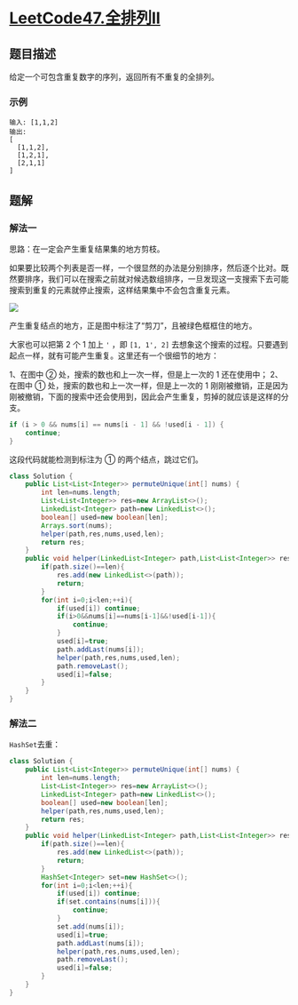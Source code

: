 # [LeetCode47.全排列II](https://leetcode-cn.com/problems/permutations-ii/)
## 题目描述
给定一个可包含重复数字的序列，返回所有不重复的全排列。

### 示例
```
输入: [1,1,2]
输出:
[
  [1,1,2],
  [1,2,1],
  [2,1,1]
]
```
## 题解
### 解法一
思路：在一定会产生重复结果集的地方剪枝。

如果要比较两个列表是否一样，一个很显然的办法是分别排序，然后逐个比对。既然要排序，我们可以在搜索之前就对候选数组排序，一旦发现这一支搜索下去可能搜索到重复的元素就停止搜索，这样结果集中不会包含重复元素。

![](https://picgp.oss-cn-beijing.aliyuncs.com/img/20200822162033.png)

产生重复结点的地方，正是图中标注了“剪刀”，且被绿色框框住的地方。

大家也可以把第 2 个 1 加上 `'` ，即 `[1, 1', 2]` 去想象这个搜索的过程。只要遇到起点一样，就有可能产生重复。这里还有一个很细节的地方：

1、在图中 ② 处，搜索的数也和上一次一样，但是上一次的 1 还在使用中；
2、在图中 ① 处，搜索的数也和上一次一样，但是上一次的 1 刚刚被撤销，正是因为刚被撤销，下面的搜索中还会使用到，因此会产生重复，剪掉的就应该是这样的分支。

```java
if (i > 0 && nums[i] == nums[i - 1] && !used[i - 1]) {
    continue;
}
```
这段代码就能检测到标注为 ① 的两个结点，跳过它们。
```java
class Solution {
    public List<List<Integer>> permuteUnique(int[] nums) {
        int len=nums.length;
        List<List<Integer>> res=new ArrayList<>();
        LinkedList<Integer> path=new LinkedList<>();
        boolean[] used=new boolean[len];
        Arrays.sort(nums);
        helper(path,res,nums,used,len);
        return res;
    }
    public void helper(LinkedList<Integer> path,List<List<Integer>> res,int[] nums,boolean[] used,int len){
        if(path.size()==len){
            res.add(new LinkedList<>(path));
            return;
        }
        for(int i=0;i<len;++i){
            if(used[i]) continue;
            if(i>0&&nums[i]==nums[i-1]&&!used[i-1]){
                continue;
            }
            used[i]=true;
            path.addLast(nums[i]);
            helper(path,res,nums,used,len);
            path.removeLast();
            used[i]=false;
        }
    }
}
```
### 解法二
`HashSet`去重：
```java
class Solution {
    public List<List<Integer>> permuteUnique(int[] nums) {
        int len=nums.length;
        List<List<Integer>> res=new ArrayList<>();
        LinkedList<Integer> path=new LinkedList<>();
        boolean[] used=new boolean[len];
        helper(path,res,nums,used,len);
        return res;
    }
    public void helper(LinkedList<Integer> path,List<List<Integer>> res,int[] nums,boolean[] used,int len){
        if(path.size()==len){
            res.add(new LinkedList<>(path));
            return;
        }
        HashSet<Integer> set=new HashSet<>();
        for(int i=0;i<len;++i){
            if(used[i]) continue;
            if(set.contains(nums[i])){
                continue;
            }
            set.add(nums[i]);
            used[i]=true;
            path.addLast(nums[i]);
            helper(path,res,nums,used,len);
            path.removeLast();
            used[i]=false;
        }
    }
}
```
